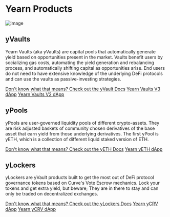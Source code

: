 # Yearn Products

![image](/img/intro/blueknight-product-banner.png)
<!-- <PrettyLink>[Yearn dApp](https://yearn.fi)</PrettyLink> -->

## yVaults

Yearn Vaults (aka yVaults) are capital pools that automatically generate yield based on opportunities present in the market. Vaults benefit users by socializing gas costs, automating the yield generation and rebalancing process, and automatically shifting capital as opportunities arise. End users do not need to have extensive knowledge of the underlying DeFi protocols and can use the vaults as passive-investing strategies.

<PrettyLink>[Don't know what that means? Check out the yVault Docs](products/yvaults/overview.md)</PrettyLink>
<PrettyLink>[Yearn Vaults V3 dApp](https://yearn.fi/v3)</PrettyLink>
<PrettyLink>[Yearn Vaults V2 dApp](https://yearn.fi/vaults)</PrettyLink>

## yPools

yPools are user-governed liquidity pools of different crypto-assets. They are risk adjusted baskets of community chosen derivatives of the base asset that earn yield from those underlying derivatives. The first yPool is yETH, which is a collection of different liquid staked version of ETH.

<PrettyLink>[Don't know what that means? Check out the yETH Docs](products/yPools/yETH/overview.md)</PrettyLink>
<PrettyLink>[Yearn yETH dApp](https://yearn.fi/yeth)</PrettyLink>

## yLockers

yLockers are yVault products built to get the most out of DeFi protocol governance tokens based on Curve's Vote Escrow mechanics. Lock your tokens and get extra yield, but beware; They are in there to stay and can only be traded on decentralized exchanges.

<PrettyLink>[Don't know what that means? Check out the yLockers Docs](products/ylockers/overview.md)</PrettyLink>
<PrettyLink>[Yearn yCRV dApp](https://ycrv.yearn.fi/)</PrettyLink>
<PrettyLink>[Yearn yCRV dApp](https://yprisma.yearn.fi/)</PrettyLink>
